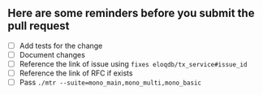 ## Here are some reminders before you submit the pull request
- [ ] Add tests for the change
- [ ] Document changes
- [ ] Reference the link of issue using `fixes eloqdb/tx_service#issue_id`
- [ ] Reference the link of RFC if exists
- [ ] Pass `./mtr --suite=mono_main,mono_multi,mono_basic`
